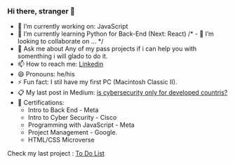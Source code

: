 ### Hi there, stranger 👋

- 🔭 I’m currently working on: JavaScript
- 🌱 I’m currently learning Python for Back-End (Next: React)
/* - 👯 I’m looking to collaborate on ... */
- 💬 Ask me about Any of my pass projects if i can help you with somenthing i will glado to do it.
- 📫 How to reach me: [Linkedin](https://www.linkedin.com/in/daniel-g-sierra-60472719/)
- 😄 Pronouns: he/his
- ⚡ Fun fact: I stil have my first PC (Macintosh Classic II).
- 📋 My last post in Medium: [is cybersecurity only for developed countris?](https://medium.com/@dgonzalesi285/is-cybersecurity-only-for-developed-countries-c567cd93a0ce)
- 🥇 Certifications: 
    - Intro to Back End - Meta 
    - Intro to Cyber Security - Cisco
    - Programming with JavaScript - Meta
    - Project Management - Google.
    - HTML/CSS Microverse

Check my last project : [To Do List](https://dgonzalesi.github.io/To-Do-List-Webpack/)
